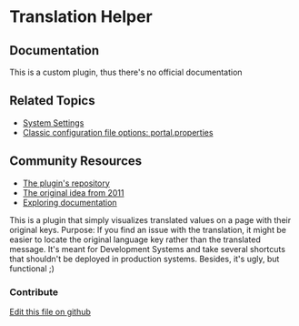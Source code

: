 # Translation Helper

## Documentation

This is a custom plugin, thus there's no official documentation

## Related Topics

* [System Settings](https://learn.liferay.com/dxp/7.x/en/system-administration/configuring-liferay/system-settings.html)
* [Classic configuration file options: portal.properties](https://learn.liferay.com/reference/latest/en/dxp/propertiesdoc/portal.properties.html)

## Community Resources

* [The plugin's repository](https://github.com/olafk/translation-helper-web)
* [The original idea from 2011](https://liferay.dev/forums/-/message_boards/view_message/9705908#_com_liferay_message_boards_web_portlet_MBPortlet_message_9705908)
* [Exploring documentation](https://liferay.dev/blogs/-/blogs/exploring-documentation)

This is a plugin that simply visualizes translated values on a page with their original keys. Purpose: If you find an issue with the translation, it might be easier to locate the original language key rather than the translated message.
It's meant for Development Systems and take several shortcuts that shouldn't be deployed in production systems. Besides, it's ugly, but functional ;)

### Contribute

[Edit this file on github](https://github.com/olafk/controlpanel-documentation-docs/blob/master/md/74en/com_liferay_configuration_admin_web_portlet_SystemSettingsPortlet/de.olafkock.liferay.translationhelper.Configuration.md)
